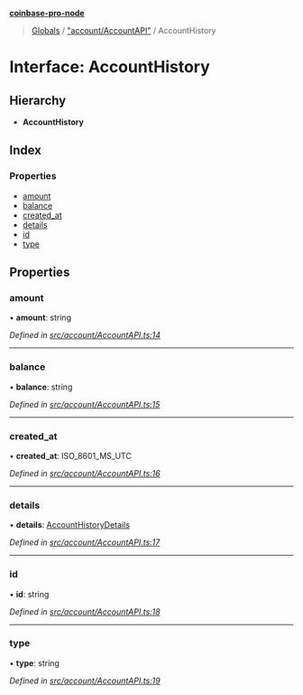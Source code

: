 **[coinbase-pro-node](../README.md)**

> [Globals](../globals.md) / ["account/AccountAPI"](../modules/_account_accountapi_.md) / AccountHistory

# Interface: AccountHistory

## Hierarchy

- **AccountHistory**

## Index

### Properties

- [amount](_account_accountapi_.accounthistory.md#amount)
- [balance](_account_accountapi_.accounthistory.md#balance)
- [created_at](_account_accountapi_.accounthistory.md#created_at)
- [details](_account_accountapi_.accounthistory.md#details)
- [id](_account_accountapi_.accounthistory.md#id)
- [type](_account_accountapi_.accounthistory.md#type)

## Properties

### amount

• **amount**: string

_Defined in [src/account/AccountAPI.ts:14](https://github.com/bennycode/coinbase-pro-node/blob/493485c/src/account/AccountAPI.ts#L14)_

---

### balance

• **balance**: string

_Defined in [src/account/AccountAPI.ts:15](https://github.com/bennycode/coinbase-pro-node/blob/493485c/src/account/AccountAPI.ts#L15)_

---

### created_at

• **created_at**: ISO_8601_MS_UTC

_Defined in [src/account/AccountAPI.ts:16](https://github.com/bennycode/coinbase-pro-node/blob/493485c/src/account/AccountAPI.ts#L16)_

---

### details

• **details**: [AccountHistoryDetails](_account_accountapi_.accounthistorydetails.md)

_Defined in [src/account/AccountAPI.ts:17](https://github.com/bennycode/coinbase-pro-node/blob/493485c/src/account/AccountAPI.ts#L17)_

---

### id

• **id**: string

_Defined in [src/account/AccountAPI.ts:18](https://github.com/bennycode/coinbase-pro-node/blob/493485c/src/account/AccountAPI.ts#L18)_

---

### type

• **type**: string

_Defined in [src/account/AccountAPI.ts:19](https://github.com/bennycode/coinbase-pro-node/blob/493485c/src/account/AccountAPI.ts#L19)_
